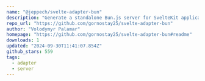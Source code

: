 ```yaml
---
name: "@jeppech/svelte-adapter-bun"
description: "Generate a standalone Bun.js server for SvelteKit applications."
repo_url: "https://github.com/gornostay25/svelte-adapter-bun"
author: "Volodymyr Palamar"
homepage: "https://github.com/gornostay25/svelte-adapter-bun#readme"
downloads: 1
updated: "2024-09-30T11:41:07.854Z"
github_stars: 559
tags: 
  - adapter
  - server
---
```

